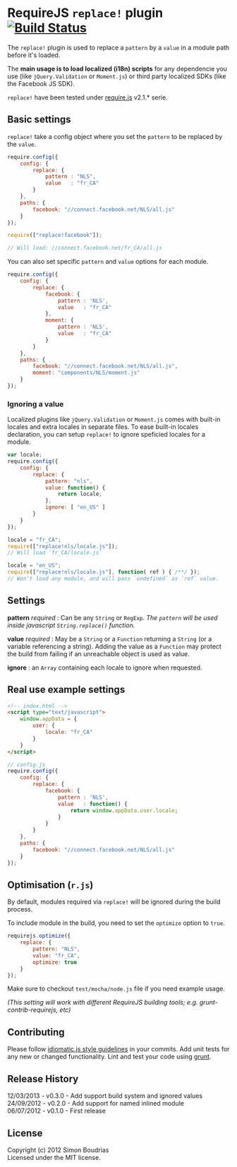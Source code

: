 RequireJS `replace!` plugin [![Build Status](https://secure.travis-ci.org/SBoudrias/require.replace.png)](http://travis-ci.org/SBoudrias/require.replace)
============================================

The `replace!` plugin is used to replace a `pattern` by a `value` in a module path before
it's loaded.

The **main usage is to load localized (i18n) scripts** for any dependencie you use (like `jQuery.Validation` or `Moment.js`) or third party localized SDKs (like the Facebook JS SDK).

`replace!` have been tested under [require.js](https://github.com/jrburke/requirejs) v2.1.* serie.


Basic settings
------------------------------------------
`replace!` take a config object where you set the `pattern` to be replaced by the `value`.

```javascript
require.config({
	config: {
		replace: {
			pattern : "NLS",
			value   : "fr_CA"
		}
	},
	paths: {
		facebook: "//connect.facebook.net/NLS/all.js"
	}
});

require(["replace!facebook"]);

// Will load: //connect.facebook.net/fr_CA/all.js
```

You can also set specific `pattern` and `value` options for each module.

```javascript
require.config({
	config: {
		replace: {
			facebook: {
				pattern : 'NLS',
				value   : "fr_CA"
			},
			moment: {
				pattern : 'NLS',
				value   : "fr_CA"
			}
		}
	},
	paths: {
		facebook: "//connect.facebook.net/NLS/all.js",
		moment: "components/NLS/moment.js"
	}
});
```

### Ignoring a value

Localized plugins like `jQuery.Validation` or `Moment.js` comes with built-in locales and
extra locales in separate files. To ease built-in locales declaration, you can setup
`replace!` to ignore speficied locales for a module.

```Javascript
var locale;
require.config({
	config: {
		replace: {
			pattern: "nls",
			value: function() {
				return locale;
			},
			ignore: [ "en_US" ]
		}
	}
});

locale = "fr_CA";
require(["replace!nls/locale.js"]);
// Will load `fr_CA/locale.js`

locale = "en_US";
require(["replace!nls/locale.js"], function( ref ) { /**/ });
// Won't load any module, and will pass `undefined` as `ref` value.
```


Settings
------------------------------------
**pattern** _required_ : Can be any `String` or `RegExp`. _The `pattern` will be used
inside javascript `String.replace()` function._

**value**   _required_ : May be a `String` or a `Function` returning a `String` (or a
variable referencing a string). Adding the value as a `Function` may protect the build from
failing if an unreachable object is used as value.

**ignore** : an `Array` containing each locale to ignore when requested.


Real use example settings
------------------------------------

```html
<!-- index.html -->
<script type="text/javascript">
	window.appData = {
		user: {
			locale: "fr_CA"
		}
	}
</script>
```

```javascript
// config.js
require.config({
	config: {
		replace: {
			facebook: {
				pattern : 'NLS',
				value   : function() {
					return window.appData.user.locale;
				}
			}
		}
	},
	paths: {
		facebook: "//connect.facebook.net/NLS/all.js"
	}
});
```


Optimisation (`r.js`)
------------------------------------

By default, modules required via `replace!` will be ignored during the build process.

To include module in the build, you need to set the `optimize` option to `true`.

```javascript
requirejs.optimize({
	replace: {
		pattern: "NLS",
		value: "fr_CA",
		optimize: true
	}
});
```

Make sure to checkout `test/mocha/node.js` file if you need example usage.

_(This setting will work with different RequireJS building tools; e.g. grunt-contrib-requirejs, etc)_


Contributing
------------------------------------
Please follow [idiomatic.js style guidelines](https://github.com/rwldrn/idiomatic.js/) in
your commits. Add unit tests for any new or changed functionality. Lint and test your code
using [grunt](https://github.com/cowboy/grunt).


Release History
------------------------------------
12/03/2013 - v0.3.0 - Add support build system and ignored values    
24/09/2012 - v0.2.0 - Add support for named inlined module  
06/07/2012 - v0.1.0 - First release  


License
------------------------------------
Copyright (c) 2012 Simon Boudrias  
Licensed under the MIT license.
